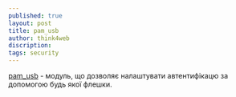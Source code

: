 ```yaml
---
published: true
layout: post
title: pam_usb
author: think4web
discription:
tags: security
---
```


[pam_usb](https://github.com/aluzzardi/pam_usb) - модуль, що дозволяє налаштувати автентифікацю за допомогою будь якої флешки.

